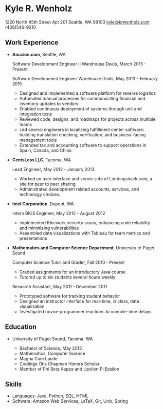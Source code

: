 Kyle R. Wenholz
===============

1220 North 45th Street Apt 201
Seattle, WA 98103
kyle@krwenholz.com
(406)546-9210

Work Experience
---------------

*   **Amazon.com**, Seattle, WA

    Software Development Engineer II Warehouse Deals, March 2015 - Present

    Software Development Engineer Warehouse Deals, May 2013 - February 2015
    - Designed and implemented a software platform for reverse logistics
    - Automated manual processes for communicating financial and inventory
    updates to vendors
    - Enabled continuous deployment of systems through unit and integration
    tests
    - Reviewed code, designs, and roadmaps for projects across multiple teams
    - Led several engineers in localizing fulfillment center software: building
    translation checking, verification, and business-facing management tools
    - Extended tax and accounting software to support operations in Spain,
    Canada, and China

*   **CentsLess LLC**, Tacoma, WA

    Lead Engineer, May 2012 - January 2013
    - Worked on user interface and server side of Lendingshack.com, a site for
    peer to peer sharing
    - Administrated development related accounts, services, and technology
    choices.

*   **Intel Corporation**, Dupont, WA

    Intern BIOS Engineer, May 2012 - August 2012
    - Implemented Klocwork security scans, enhancing code reliability and
    minimizing vulnerabilities
    - Assembled data visualizations with Tableau for team metrics and
    presentations

*   **Mathematics and Computer Science Department**, University of Puget Sound

    Computer Science Tutor and Grader, Fall 2010 - Present
    - Graded assignments for an introductory Java course
    - Tutored up to six students several hours weekly

    Research Assistant, May 2011 - December 2011
    - Prototyped software for tracking student behavior
    - Designed an instructor interface for real-time, in class, data
    visualization
    - Investigated novice programmer reactions to compile-time delays

Education
---------

*   University of Puget Sound, Tacoma, WA

    - Bachelor of Science, May 2013
    - Mathematics, Computer Science
    - Magna Cum Laude
    - Coolidge Otis Chapman Honors Scholar
    - Member of Phi Beta Kappa and Upsilon Pi Epsilon

Skills
------

*   Languages: Java, Python, SQL, HTML
*   Software: Amazon Web Services, LaTeX, Git, Unix, Spring
